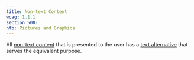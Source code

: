 ```yaml
---
title: Non-text Content
wcag: 1.1.1
section_508:
nfb: Pictures and Graphics
---
```

All <a href="#">non-text content</a> that is presented to the user has a <a href="#">text alternative</a> that serves the equivalent purpose.